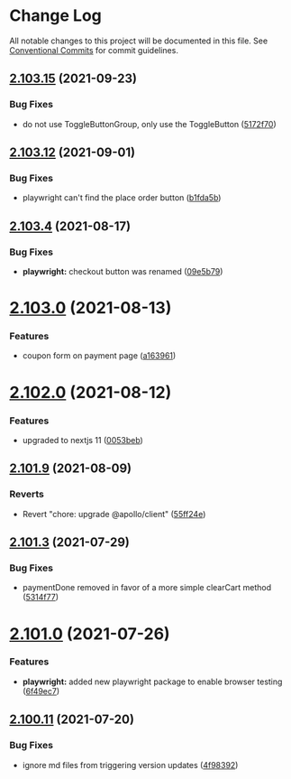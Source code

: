 # Change Log

All notable changes to this project will be documented in this file.
See [Conventional Commits](https://conventionalcommits.org) for commit guidelines.

## [2.103.15](https://github.com/ho-nl/m2-pwa/compare/@reachdigital/magento-cart-payment-method@2.103.14...@reachdigital/magento-cart-payment-method@2.103.15) (2021-09-23)


### Bug Fixes

* do not use ToggleButtonGroup, only use the ToggleButton ([5172f70](https://github.com/ho-nl/m2-pwa/commit/5172f709ee26122b0a8700afb4325f23cb9ba9b9))





## [2.103.12](https://github.com/ho-nl/m2-pwa/compare/@reachdigital/magento-cart-payment-method@2.103.11...@reachdigital/magento-cart-payment-method@2.103.12) (2021-09-01)


### Bug Fixes

* playwright can't find the place order button ([b1fda5b](https://github.com/ho-nl/m2-pwa/commit/b1fda5b3e403dad621aba8ed895427f2166bc985))





## [2.103.4](https://github.com/ho-nl/m2-pwa/compare/@reachdigital/magento-cart-payment-method@2.103.3...@reachdigital/magento-cart-payment-method@2.103.4) (2021-08-17)


### Bug Fixes

* **playwright:** checkout button was renamed ([09e5b79](https://github.com/ho-nl/m2-pwa/commit/09e5b79333708cfac04232d8071d1dad72968297))





# [2.103.0](https://github.com/ho-nl/m2-pwa/compare/@reachdigital/magento-cart-payment-method@2.102.2...@reachdigital/magento-cart-payment-method@2.103.0) (2021-08-13)


### Features

* coupon form on payment page ([a163961](https://github.com/ho-nl/m2-pwa/commit/a1639617be756b357177fcce255cf662c5314499))





# [2.102.0](https://github.com/ho-nl/m2-pwa/compare/@reachdigital/magento-cart-payment-method@2.101.10...@reachdigital/magento-cart-payment-method@2.102.0) (2021-08-12)


### Features

* upgraded to nextjs 11 ([0053beb](https://github.com/ho-nl/m2-pwa/commit/0053beb7ef597c190add7264256a0eaec35868da))





## [2.101.9](https://github.com/ho-nl/m2-pwa/compare/@reachdigital/magento-cart-payment-method@2.101.8...@reachdigital/magento-cart-payment-method@2.101.9) (2021-08-09)


### Reverts

* Revert "chore: upgrade @apollo/client" ([55ff24e](https://github.com/ho-nl/m2-pwa/commit/55ff24ede0e56c85b8095edadadd1ec5e0b1b8d2))





## [2.101.3](https://github.com/ho-nl/m2-pwa/compare/@reachdigital/magento-cart-payment-method@2.101.2...@reachdigital/magento-cart-payment-method@2.101.3) (2021-07-29)


### Bug Fixes

* paymentDone removed in favor of a more simple clearCart method ([5314f77](https://github.com/ho-nl/m2-pwa/commit/5314f7752c2f75a55dcd926bfc26607124561e5d))





# [2.101.0](https://github.com/ho-nl/m2-pwa/compare/@reachdigital/magento-cart-payment-method@2.100.19...@reachdigital/magento-cart-payment-method@2.101.0) (2021-07-26)


### Features

* **playwright:** added new playwright package to enable browser testing ([6f49ec7](https://github.com/ho-nl/m2-pwa/commit/6f49ec7595563775b96ebf21c27e39da1282e8d9))





## [2.100.11](https://github.com/ho-nl/m2-pwa/compare/@reachdigital/magento-cart-payment-method@2.100.10...@reachdigital/magento-cart-payment-method@2.100.11) (2021-07-20)


### Bug Fixes

* ignore md files from triggering version updates ([4f98392](https://github.com/ho-nl/m2-pwa/commit/4f9839250b3a32d3070da5290e5efcc5e2243fba))
